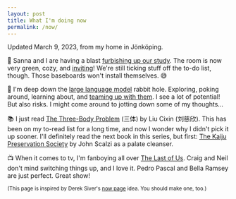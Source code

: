 ```yaml
---
layout: post
title: What I'm doing now
permalink: /now/
---
```


Updated March 9, 2023, from my home in Jönköping.

💚 Sanna and I are having a blast [furbishing up our study](/1675168249/). The room is now very green, cozy, and [inviting](/1675437526/)! We're still ticking stuff off the to-do list, though. Those baseboards won't install themselves. 😅

🤖 I'm deep down the [large language model](https://en.wikipedia.org/wiki/Large_language_model) rabbit hole. Exploring, poking around, learning about, and [teaming up with them](https://dahlstrand.net/1676318822/). I see a lot of potential! But also risks. I might come around to jotting down some of my thoughts…

📚 I just read [The Three-Body Problem](https://en.wikipedia.org/wiki/The_Three-Body_Problem_(novel)) (<span lang="zh">三体</span>) by Liu Cixin (<span lang="zh">刘慈欣</span>). This has been on my to-read list for a long time, and now I wonder why I didn't pick it up sooner. I'll definitely read the next book in this series, but first: [The Kaiju Preservation Society](https://whatever.scalzi.com/2022/03/15/the-kaiju-preservation-society-out-now/) by John Scalzi as a palate cleanser.

📺 When it comes to tv, I'm fanboying all over [The Last of Us](https://www.hbo.com/the-last-of-us/season-1). Craig and Neil don't mind switching things up, and I love it. Pedro Pascal and Bella Ramsey are just perfect. Great show!

<small>(This page is inspired by Derek Siver's [now page](https://nownownow.com/about) idea. You should make one, too.)</small>
